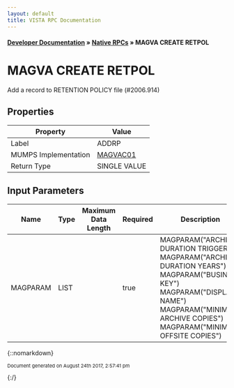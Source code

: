 ```yaml
---
layout: default
title: VISTA RPC Documentation
---
```


#### [Developer Documentation](../index) &#187; [Native RPCs](TableOfContents) &#187; MAGVA CREATE RETPOL<br/>
# MAGVA CREATE RETPOL

Add a record to RETENTION POLICY file (#2006.914) 

## Properties

Property | Value
--- | ---
Label | ADDRP
MUMPS Implementation | [MAGVAC01](http://code.osehra.org/dox/Routine_MAGVAC01_source.html)
Return Type | SINGLE VALUE


## Input Parameters

Name | Type | Maximum Data Length | Required | Description
--- | --- | --- | --- | ---
MAGPARAM | LIST |  | true |  MAGPARAM(&quot;ARCHIVE DURATION TRIGGER&quot;) MAGPARAM(&quot;ARCHIVE DURATION YEARS&quot;) MAGPARAM(&quot;BUSINESS KEY&quot;) MAGPARAM(&quot;DISPLAY NAME&quot;) MAGPARAM(&quot;MINIMUM ARCHIVE COPIES&quot;) MAGPARAM(&quot;MINIMUM OFFSITE COPIES&quot;)



{::nomarkdown} <br/><p style="font-size: 11px">Document generated on August 24th 2017, 2:57:41 pm</p>{:/}
